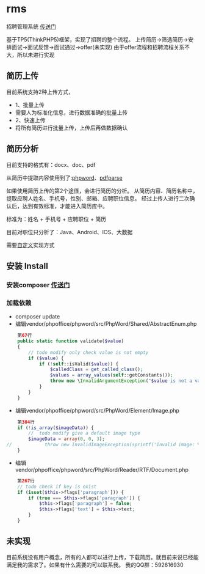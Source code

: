 # rms
招聘管理系统 [传送门](http://rms.rbacshiro.com)

基于TP5(ThinkPHP5)框架，实现了招聘的整个流程。
上传简历->筛选简历->安排面试->面试反馈->面试通过->offer(未实现)
由于offer流程和招聘流程关系不大，所以未进行实现

## 简历上传
目前系统支持2种上传方式，
- 1、批量上传
-   需要人为标准化信息，进行数据准确的批量上传
- 2、快速上传
-    将所有简历进行批量上传，上传后再做数据确认

## 简历分析

目前支持的格式有：docx、doc、pdf

从简历中提取内容使用到了:[phpword](https://github.com/PHPOffice/PHPWord)、[pdfparse](https://github.com/smalot/pdfparser)

如果使用简历上传的第2个途径，会进行简历的分析。
从简历内容、简历名称中，提取应聘人姓名、手机号，性别、邮箱、应聘职位信息。
经过上传人进行二次确认后，达到有效标准，才能进入简历库中。

标准为：姓名 + 手机号 + 应聘职位 + 简历

目前对职位只分析了：Java、Android、IOS、大数据

需要[自定义](https://github.com/wzypandaking/rms/blob/master/application/utils/word/Analysis.php)实现方式

## 安装 Install

### 安装composer [传送门](http://docs.phpcomposer.com/00-intro.html#Installation-*nix)
### 加载依赖
- composer update
- 编辑vendor/phpoffice/phpword/src/PhpWord/Shared/AbstractEnum.php
```php
    第67行
    public static function validate($value)
    {
        // todo modify only check value is not empty
        if ($value) {
            if (!self::isValid($value)) {
                $calledClass = get_called_class();
                $values = array_values(self::getConstants());
                throw new \InvalidArgumentException("$value is not a valid value for $calledClass, possible values are " . implode(', ', $values));
            }
        }
    }
```
- 编辑vendor/phpoffice/phpword/src/PhpWord/Element/Image.php
```php
    第384行
    if (!is_array($imageData)) {
        //  todo modify give a default image type
        $imageData = array(0, 0, 3);
//            throw new InvalidImageException(sprintf('Invalid image: %s', $this->source));
    }
```
- 编辑vendor/phpoffice/phpword/src/PhpWord/Reader/RTF/Document.php
```php
    第267行
    // todo check if key is exist
    if (isset($this->flags['paragraph'])) {
        if (true === $this->flags['paragraph']) {
            $this->flags['paragraph'] = false;
            $this->flags['text'] = $this->text;
        }
    }
```


## 未实现

目前系统没有用户概念，所有的人都可以进行上传，下载简历。就目前来说已经能满足我的需求了。如果有什么需要的可以联系我。
我的QQ群：592616930